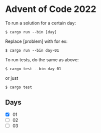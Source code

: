 # Advent of Code 2022

To run a solution for a certain day:
```
$ cargo run --bin [day]
```
Replace [problem] with for ex:
```
$ cargo run --bin day-01
```

To run tests, do the same as above:
```
$ cargo test --bin day-01
```
or just
```
$ cargo test
```

##  Days
- [x] 01
- [ ] 02
- [ ] 03

